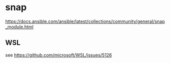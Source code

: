 # snap

<https://docs.ansible.com/ansible/latest/collections/community/general/snap_module.html>

## WSL

see
<https://github.com/microsoft/WSL/issues/5126>
